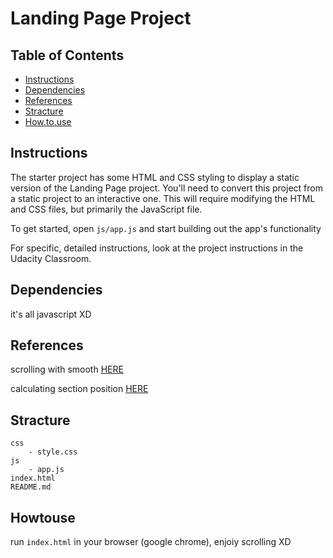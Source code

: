 # Landing Page Project

## Table of Contents

* [Instructions](#instructions)
* [Dependencies](#dependencies)
* [References](#References)
* [Stracture](#Stracture)
* [How.to.use](#HowToUse)

## Instructions

The starter project has some HTML and CSS styling to display a static version of the Landing Page project. You'll need to convert this project from a static project to an interactive one. This will require modifying the HTML and CSS files, but primarily the JavaScript file.

To get started, open `js/app.js` and start building out the app's functionality

For specific, detailed instructions, look at the project instructions in the Udacity Classroom.


## Dependencies

it's all javascript XD


## References

scrolling with smooth [HERE](#https://developer.mozilla.org/en-US/docs/Web/API/Element/scrollTo)

calculating section position [HERE](https://developer.mozilla.org/en-US/docs/Web/API/Element/getBoundingClientRect)


## Stracture 

```
css
    - style.css 
js 
    - app.js
index.html
README.md
```

## Howtouse 

run `index.html` in your browser (google chrome),
enjoiy scrolling XD


